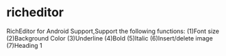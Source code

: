 # richeditor
RichEditor for Android Support,Support the following functions:
(1)Font size
(2)Background Color
(3)Underline
(4)Bold
(5)Italic
(6)Insert/delete image
(7)Heading 1
